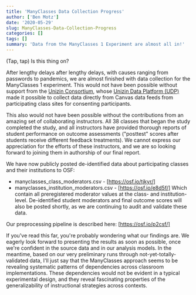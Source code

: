```yaml
---
title: 'ManyClasses Data Collection Progress'
author: ['Ben Motz']
date: '2020-05-29'
slug: ManyClasses-Data-Collection-Progress
categories: []
tags: []
summary: 'Data from the ManyClasses 1 Experiment are almost all in!'
---
```


(Tap, tap) Is this thing on?

After lengthy delays after lengthy delays, with causes ranging from passwords to pandemics, we are almost finished with data collection for the ManyClasses 1 experiment.  This would not have been possible without support from the [Unizin Consortium](https://unizin.org/), whose [Unizin Data Platform (UDP)](https://docs.udp.unizin.org/) made it possible to collect data directly from Canvas data feeds from participating class sites for consenting participants.  

This also would not have been possible without the contributions from an amazing set of collaborating instructors.  All 38 classes that began the study completed the study, and all instructors have provided thorough reports of student performance on outcome assessments ("posttest" scores after students receive different feedback treatments).  We cannot express our appreciation for the efforts of these instructors, and we are so looking forward to joining them in authorship of our final report.

We have now publicly posted de-identified data about participating classes and their institutions to OSF:
* manyclasses_class_moderators.csv - [https://osf.io/tjkyr/]
* manyclasses_institution_moderators.csv - [https://osf.io/e8d5f/]
Which contain all preregistered moderator values at the class- and institution-level.  De-identified student moderators and final outcome scores will also be posted shortly, as we are continuing to audit and validate these data.

Our preprocessing pipeline is described here: [https://osf.io/p2csf/]

If you've read this far, you're probably wondering what our findings are.  We eagerly look forward to presenting the results as soon as possible, once we're confident in the source data and in our analysis models.  In the meantime, based on our very preliminary runs through not-yet-totally-validated data, I'll just say that the ManyClasses approach seems to be revealing systematic patterns of dependencies across classroom implementations.  These dependencies would not be evident in a typical experimental design, and they reveal fascinating properties of the generalizability of instructional strategies across contexts.
